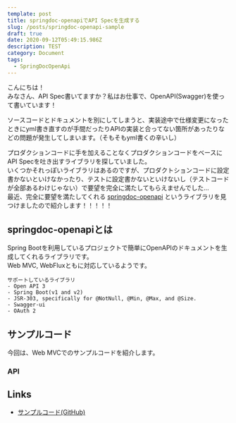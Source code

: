 ```yaml
---
template: post
title: springdoc-openapiでAPI Specを生成する
slug: /posts/springdoc-openapi-sample
draft: true
date: 2020-09-12T05:49:15.986Z
description: TEST
category: Document
tags:
  - SpringDocOpenApi
---
```

こんにちは！  
みなさん、API Spec書いてますか？私はお仕事で、OpenAPI(Swagger)を使って書いています！

ソースコードとドキュメントを別にしてしまうと、実装途中で仕様変更になったときにyml書き直すのが手間だったりAPIの実装と合ってない箇所があったりなどの問題が発生してしまいます。（そもそもyml書くの辛いし）  

プロダクションコードに手を加えることなくプロダクションコードをベースにAPI Specを吐き出すライブラリを探していました。  
いくつかそれっぽいライブラリはあるのですが、プロダクトションコードに設定書かないといけなかったり、テストに設定書かないといけないし（テストコードが全部あるわけじゃない）で要望を完全に満たしてもらえませんでした...  
最近、完全に要望を満たしてくれる [springdoc-openapi](https://springdoc.org) というライブラリを見つけましたので紹介します！！！！！

## springdoc-openapiとは
Spring Bootを利用しているプロジェクトで簡単にOpenAPIのドキュメントを生成してくれるライブラリです。  
Web MVC, WebFluxともに対応しているようです。

```
サポートしているライブラリ
- Open API 3
- Spring Boot(v1 and v2)
- JSR-303, specifically for @NotNull, @Min, @Max, and @Size.
- Swagger-ui
- OAuth 2
```

## サンプルコード
今回は、Web MVCでのサンプルコードを紹介します。

### API



## Links
- [サンプルコード(GitHub)](https://github.com/b1a9id/open-api-sample)




